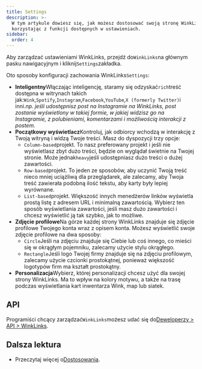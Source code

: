 ```yaml
---
title: Settings
description: >-
  W tym artykule dowiesz się, jak możesz dostosować swoją stronę WinkLinks,
  korzystając z funkcji dostępnych w ustawieniach.
sidebar:
  order: 4
---
```

Aby zarządzać ustawieniami WinkLinks, przejdź do`WinkLinks`na głównym pasku nawigacyjnym i kliknij`Settings`zakładka.

Oto sposoby konfiguracji zachowania WinkLinks`Settings`:

* **Inteligentny**Włączając inteligencję, staramy się odzyskać`rich`treść dostępna w witrynach takich jak:`Wink`,`Spotify`,`Instagram`,`Facebook`,`YouTube`,`X (formerly Twitter)`i inni.*np. jeśli udostępnisz post na Instagramie na WinkLinks, post zostanie wyświetlony w takiej formie, w jakiej widzisz go na Instagramie, z polubieniami, komentarzami i możliwością interakcji z postem.*
* **Początkowy wyświetlacz**Kontroluj, jak odbiorcy wchodzą w interakcję z Twoją witryną i widzą Twoje treści. Masz do dyspozycji trzy opcje:
  * `Column-based`projekt. To nasz preferowany projekt i jeśli nie wyświetlasz zbyt dużo treści, będzie on wyglądał świetnie na Twojej stronie. Może jednak`heavy`jeśli udostępniasz dużo treści o dużej zawartości.
  * `Row-based`projekt. To jeden ze sposobów, aby uczynić Twoją treść nieco mniej uciążliwą dla przeglądarek, ale zalecamy, aby Twoja treść zawierała podobną ilość tekstu, aby karty były lepiej wyrównane.
  * `List-based`projekt. Większość innych menedżerów linków wyświetla prostą listę z adresem URL i minimalną zawartością. Wybierz ten sposób wyświetlania zawartości, jeśli masz dużo zawartości i chcesz wyświetlić ją tak szybko, jak to możliwe.
* **Zdjęcie profilowe**Na górze każdej strony WinkLinks znajduje się zdjęcie profilowe Twojego konta wraz z opisem konta. Możesz wyświetlić swoje zdjęcie profilowe na dwa sposoby:
  * `Circle`Jeśli na zdjęciu znajduje się Ciebie lub coś innego, co mieści się w okrągłym pojemniku, zalecamy użycie stylu okrągłego.
  * `Rectangle`Jeśli logo Twojej firmy znajduje się na zdjęciu profilowym, zalecamy użycie czcionki prostokątnej, ponieważ większość logotypów firm ma kształt prostokątny.
* **Personalizacja**Wybierz, której personalizacji chcesz użyć dla swojej strony WinkLinks. Ma to wpływ na kolory motywu, a także na trasę podczas wyświetlania kart inwentarza Wink, map lub siatek.

## API

Programiści chcący zarządzać`WinkLinks`możesz udać się do[Deweloperzy > API > WinkLinks](/developers/apis/#winklinks-api).

## Dalsza lektura

* Przeczytaj więcej o[Dostosowania](/studio/customization).

